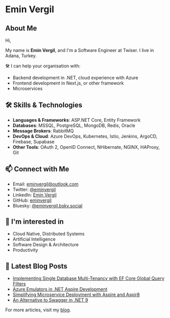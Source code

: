 
# Emin Vergil

## About Me

Hi,

My name is **Emin Vergil**, and I'm a Software Engineer at Twiser. I live in Adana, Turkey.

🛠 I can help your organisation with:

- Backend development in .NET, cloud experience with Azure
- Frontend development in Next.js, or other framework
- Microservices

## 🛠 Skills & Technologies

- **Languages & Frameworks**: ASP.NET Core, Entity Framework
- **Databases**: MSSQL, PostgreSQL, MongoDB, Redis, Oracle
- **Message Brokers**: RabbitMQ
- **DevOps & Cloud**: Azure DevOps, Kubernetes, Istio, Jenkins, ArgoCD, Firebase, Supabase
- **Other Tools**: OAuth 2, OpenID Connect, NHibernate, NGINX, HAProxy, Git

## 📫 Connect with Me

- Email: eminvergil@outlook.com
- Twitter: [@eminvergil](https://twitter.com/eminvergil)
- LinkedIn: [Emin Vergil](https://www.linkedin.com/in/emin-vergil)
- GitHub: [eminvergil](https://github.com/eminvergil)
- Bluesky: [@eminvergil.bsky.social](https://bsky.app/profile/eminvergil.bsky.social)

## 🧠 I'm interested in 
* Cloud Native, Distributed Systems 
* Artificial Intelligence 
* Software Design & Architecture 
* Productivity

## 📝 Latest Blog Posts
- [Implementing Single Database Multi-Tenancy with EF Core Global Query Filters](https://eminvergil.vercel.app/blog/single-database-multi-tenancy-ef-core)
- [Azure Emulators in .NET Aspire Development](https://eminvergil.vercel.app/blog/aspire-azure-emulators)
- [Simplifying Microservice Deployment with Aspire and Aspir8](https://eminvergil.vercel.app/blog/aspire-kubernetes-deployment)
- [An Alternative to Swagger in .NET 9](https://eminvergil.vercel.app/blog/scalar)

For more articles, visit my [blog](https://eminvergil.vercel.app/blog).
